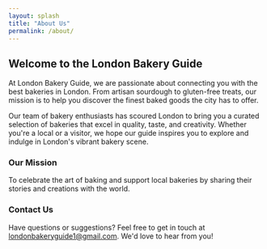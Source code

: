 ```yaml
---
layout: splash
title: "About Us"
permalink: /about/
---
```


## Welcome to the London Bakery Guide

At London Bakery Guide, we are passionate about connecting you with the best bakeries in London. From artisan sourdough to gluten-free treats, our mission is to help you discover the finest baked goods the city has to offer.

Our team of bakery enthusiasts has scoured London to bring you a curated selection of bakeries that excel in quality, taste, and creativity. Whether you're a local or a visitor, we hope our guide inspires you to explore and indulge in London's vibrant bakery scene.

### Our Mission
To celebrate the art of baking and support local bakeries by sharing their stories and creations with the world.

### Contact Us
Have questions or suggestions? Feel free to get in touch at [londonbakeryguide1@gmail.com](mailto:londonbakeryguide1@gmail.com). We'd love to hear from you!